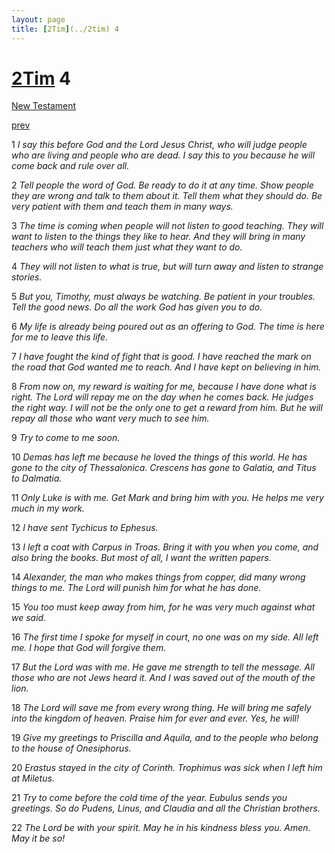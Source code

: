 ```yaml
---
layout: page
title: [2Tim](../2tim) 4
---
```


# [2Tim](../2tim) 4

[New Testament](/new-testament)


[prev](2tim-3.html)

1 _I say this before God and the Lord Jesus Christ, who will judge people who are living and people who are dead. I say this to you because he will come back and rule over all._

2 _Tell people the word of God. Be ready to do it at any time. Show people they are wrong and talk to them about it. Tell them what they should do. Be very patient with them and teach them in many ways._

3 _The time is coming when people will not listen to good teaching. They will want to listen to the things they like to hear. And they will bring in many teachers who will teach them just what they want to do._

4 _They will not listen to what is true, but will turn away and listen to strange stories._

5 _But you, Timothy, must always be watching. Be patient in your troubles. Tell the good news. Do all the work God has given you to do._

6 _My life is already being poured out as an offering to God. The time is here for me to leave this life._

7 _I have fought the kind of fight that is good. I have reached the mark on the road that God wanted me to reach. And I have kept on believing in him._

8 _From now on, my reward is waiting for me, because I have done what is right. The Lord will repay me on the day when he comes back. He judges the right way. I will not be the only one to get a reward from him. But he will repay all those who want very much to see him._

9 _Try to come to me soon._

10 _Demas has left me because he loved the things of this world. He has gone to the city of Thessalonica. Crescens has gone to Galatia, and Titus to Dalmatia._

11 _Only Luke is with me. Get Mark and bring him with you. He helps me very much in my work._

12 _I have sent Tychicus to Ephesus._

13 _I left a coat with Carpus in Troas. Bring it with you when you come, and also bring the books. But most of all, I want the written papers._

14 _Alexander, the man who makes things from copper, did many wrong things to me. The Lord will punish him for what he has done._

15 _You too must keep away from him, for he was very much against what we said._

16 _The first time I spoke for myself in court, no one was on my side. All left me. I hope that God will forgive them._

17 _But the Lord was with me. He gave me strength to tell the message. All those who are not Jews heard it. And I was saved out of the mouth of the lion._

18 _The Lord will save me from every wrong thing. He will bring me safely into the kingdom of heaven. Praise him for ever and ever. Yes, he will!_

19 _Give my greetings to Priscilla and Aquila, and to the people who belong to the house of Onesiphorus._

20 _Erastus stayed in the city of Corinth. Trophimus was sick when I left him at Miletus._

21 _Try to come before the cold time of the year. Eubulus sends you greetings. So do Pudens, Linus, and Claudia and all the Christian brothers._

22 _The Lord be with your spirit. May he in his kindness bless you. Amen. May it be so!_

